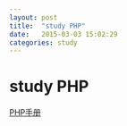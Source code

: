```yaml
---
layout: post
title:  "study PHP"
date:   2015-03-03 15:02:29
categories: study
---
```


study PHP
=============

<a target="_blank" href="http://php.net/manual/zh/">PHP手册</a>